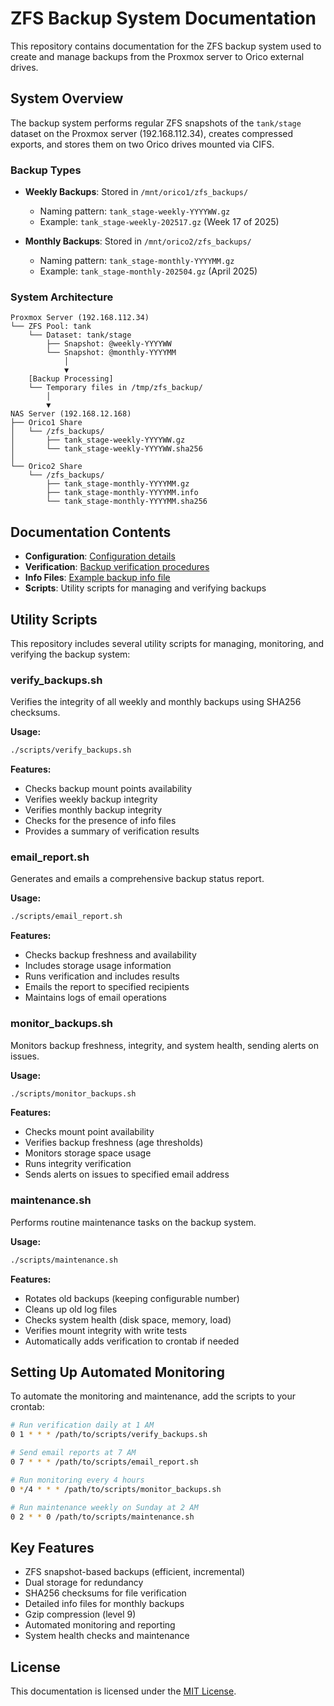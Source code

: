 # ZFS Backup System Documentation

This repository contains documentation for the ZFS backup system used to create and manage backups from the Proxmox server to Orico external drives.

## System Overview

The backup system performs regular ZFS snapshots of the `tank/stage` dataset on the Proxmox server (192.168.112.34), creates compressed exports, and stores them on two Orico drives mounted via CIFS.

### Backup Types

- **Weekly Backups**: Stored in `/mnt/orico1/zfs_backups/`
  - Naming pattern: `tank_stage-weekly-YYYYWW.gz`
  - Example: `tank_stage-weekly-202517.gz` (Week 17 of 2025)
  
- **Monthly Backups**: Stored in `/mnt/orico2/zfs_backups/`
  - Naming pattern: `tank_stage-monthly-YYYYMM.gz`
  - Example: `tank_stage-monthly-202504.gz` (April 2025)

### System Architecture

```
Proxmox Server (192.168.112.34)
└── ZFS Pool: tank
    └── Dataset: tank/stage
        ├── Snapshot: @weekly-YYYYWW
        └── Snapshot: @monthly-YYYYMM
            │
            ▼
    [Backup Processing]
    └── Temporary files in /tmp/zfs_backup/
        │
        ▼
NAS Server (192.168.12.168)
├── Orico1 Share
│   └── /zfs_backups/
│       ├── tank_stage-weekly-YYYYWW.gz
│       └── tank_stage-weekly-YYYYWW.sha256
│
└── Orico2 Share
    └── /zfs_backups/
        ├── tank_stage-monthly-YYYYMM.gz
        ├── tank_stage-monthly-YYYYMM.info
        └── tank_stage-monthly-YYYYMM.sha256
```

## Documentation Contents

- **Configuration**: [Configuration details](docs/configuration.md)
- **Verification**: [Backup verification procedures](docs/backup-verification.md)
- **Info Files**: [Example backup info file](docs/backup-info-example.md)
- **Scripts**: Utility scripts for managing and verifying backups

## Utility Scripts

This repository includes several utility scripts for managing, monitoring, and verifying the backup system:

### verify_backups.sh

Verifies the integrity of all weekly and monthly backups using SHA256 checksums.

**Usage:**
```bash
./scripts/verify_backups.sh
```

**Features:**
- Checks backup mount points availability
- Verifies weekly backup integrity
- Verifies monthly backup integrity
- Checks for the presence of info files
- Provides a summary of verification results

### email_report.sh

Generates and emails a comprehensive backup status report.

**Usage:**
```bash
./scripts/email_report.sh
```

**Features:**
- Checks backup freshness and availability
- Includes storage usage information
- Runs verification and includes results
- Emails the report to specified recipients
- Maintains logs of email operations

### monitor_backups.sh

Monitors backup freshness, integrity, and system health, sending alerts on issues.

**Usage:**
```bash
./scripts/monitor_backups.sh
```

**Features:**
- Checks mount point availability
- Verifies backup freshness (age thresholds)
- Monitors storage space usage
- Runs integrity verification
- Sends alerts on issues to specified email address

### maintenance.sh

Performs routine maintenance tasks on the backup system.

**Usage:**
```bash
./scripts/maintenance.sh
```

**Features:**
- Rotates old backups (keeping configurable number)
- Cleans up old log files
- Checks system health (disk space, memory, load)
- Verifies mount integrity with write tests
- Automatically adds verification to crontab if needed

## Setting Up Automated Monitoring

To automate the monitoring and maintenance, add the scripts to your crontab:

```bash
# Run verification daily at 1 AM
0 1 * * * /path/to/scripts/verify_backups.sh

# Send email reports at 7 AM
0 7 * * * /path/to/scripts/email_report.sh

# Run monitoring every 4 hours
0 */4 * * * /path/to/scripts/monitor_backups.sh

# Run maintenance weekly on Sunday at 2 AM
0 2 * * 0 /path/to/scripts/maintenance.sh
```

## Key Features

- ZFS snapshot-based backups (efficient, incremental)
- Dual storage for redundancy
- SHA256 checksums for file verification
- Detailed info files for monthly backups
- Gzip compression (level 9)
- Automated monitoring and reporting
- System health checks and maintenance

## License

This documentation is licensed under the [MIT License](LICENSE).

